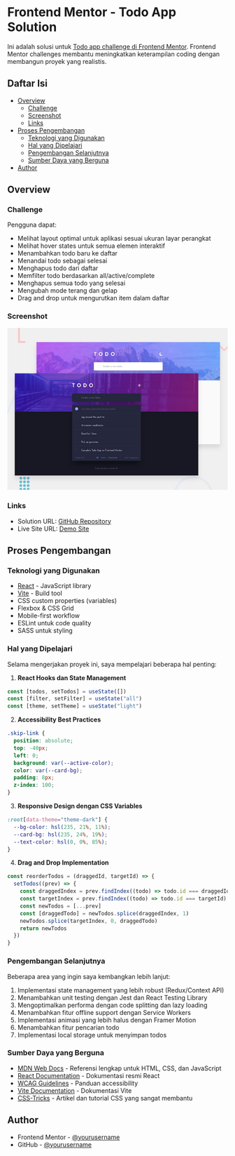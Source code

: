 # Frontend Mentor - Todo App Solution

Ini adalah solusi untuk [Todo app challenge di Frontend Mentor](https://www.frontendmentor.io/challenges/todo-app-Su1_KokOW). Frontend Mentor challenges membantu meningkatkan keterampilan coding dengan membangun proyek yang realistis.

## Daftar Isi

- [Overview](#overview)
  - [Challenge](#challenge)
  - [Screenshot](#screenshot)
  - [Links](#links)
- [Proses Pengembangan](#proses-pengembangan)
  - [Teknologi yang Digunakan](#teknologi-yang-digunakan)
  - [Hal yang Dipelajari](#hal-yang-dipelajari)
  - [Pengembangan Selanjutnya](#pengembangan-selanjutnya)
  - [Sumber Daya yang Berguna](#sumber-daya-yang-berguna)
- [Author](#author)

## Overview

### Challenge

Pengguna dapat:

- Melihat layout optimal untuk aplikasi sesuai ukuran layar perangkat
- Melihat hover states untuk semua elemen interaktif
- Menambahkan todo baru ke daftar
- Menandai todo sebagai selesai
- Menghapus todo dari daftar
- Memfilter todo berdasarkan all/active/complete
- Menghapus semua todo yang selesai
- Mengubah mode terang dan gelap
- Drag and drop untuk mengurutkan item dalam daftar

### Screenshot

![Todo App Screenshot](./design/desktop-preview.jpg)

### Links

- Solution URL: [GitHub Repository](https://github.com/yourusername/todo-app)
- Live Site URL: [Demo Site](https://your-todo-app-demo.com)

## Proses Pengembangan

### Teknologi yang Digunakan

- [React](https://reactjs.org/) - JavaScript library
- [Vite](https://vitejs.dev/) - Build tool
- CSS custom properties (variables)
- Flexbox & CSS Grid
- Mobile-first workflow
- ESLint untuk code quality
- SASS untuk styling

### Hal yang Dipelajari

Selama mengerjakan proyek ini, saya mempelajari beberapa hal penting:

1. **React Hooks dan State Management**

```jsx
const [todos, setTodos] = useState([])
const [filter, setFilter] = useState("all")
const [theme, setTheme] = useState("light")
```

2. **Accessibility Best Practices**

```css
.skip-link {
  position: absolute;
  top: -40px;
  left: 0;
  background: var(--active-color);
  color: var(--card-bg);
  padding: 8px;
  z-index: 100;
}
```

3. **Responsive Design dengan CSS Variables**

```css
:root[data-theme="theme-dark"] {
  --bg-color: hsl(235, 21%, 11%);
  --card-bg: hsl(235, 24%, 19%);
  --text-color: hsl(0, 0%, 85%);
}
```

4. **Drag and Drop Implementation**

```jsx
const reorderTodos = (draggedId, targetId) => {
  setTodos((prev) => {
    const draggedIndex = prev.findIndex((todo) => todo.id === draggedId)
    const targetIndex = prev.findIndex((todo) => todo.id === targetId)
    const newTodos = [...prev]
    const [draggedTodo] = newTodos.splice(draggedIndex, 1)
    newTodos.splice(targetIndex, 0, draggedTodo)
    return newTodos
  })
}
```

### Pengembangan Selanjutnya

Beberapa area yang ingin saya kembangkan lebih lanjut:

1. Implementasi state management yang lebih robust (Redux/Context API)
2. Menambahkan unit testing dengan Jest dan React Testing Library
3. Mengoptimalkan performa dengan code splitting dan lazy loading
4. Menambahkan fitur offline support dengan Service Workers
5. Implementasi animasi yang lebih halus dengan Framer Motion
6. Menambahkan fitur pencarian todo
7. Implementasi local storage untuk menyimpan todos

### Sumber Daya yang Berguna

- [MDN Web Docs](https://developer.mozilla.org/) - Referensi lengkap untuk HTML, CSS, dan JavaScript
- [React Documentation](https://reactjs.org/docs/getting-started.html) - Dokumentasi resmi React
- [WCAG Guidelines](https://www.w3.org/WAI/standards-guidelines/wcag/) - Panduan accessibility
- [Vite Documentation](https://vitejs.dev/guide/) - Dokumentasi Vite
- [CSS-Tricks](https://css-tricks.com/) - Artikel dan tutorial CSS yang sangat membantu

## Author

- Frontend Mentor - [@yourusername](https://www.frontendmentor.io/profile/yourusername)
- GitHub - [@yourusername](https://github.com/yourusername)
